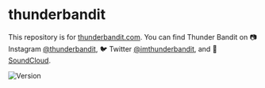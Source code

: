 # thunderbandit

This repository is for [thunderbandit.com][1]. You can find Thunder Bandit on 
📷 Instagram [@thunderbandit][2], 🐦 Twitter [@imthunderbandit][3], and
🎵 [SoundCloud][4].

![Version](https://img.shields.io/static/v1?label=version&message=2.5.0&color=1C80C0) <!-- x-release-please-version -->

[1]: https://thunderbandit.com
[2]: https://www.instagram.com/thunderbandit/
[3]: https://twitter.com/imthunderbandit
[4]: https://soundcloud.com/user-544895508
